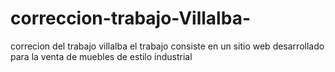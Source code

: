# correccion-trabajo-Villalba-
correcion del trabajo villalba
el trabajo consiste en un sitio web desarrollado para la venta de muebles de estilo industrial
